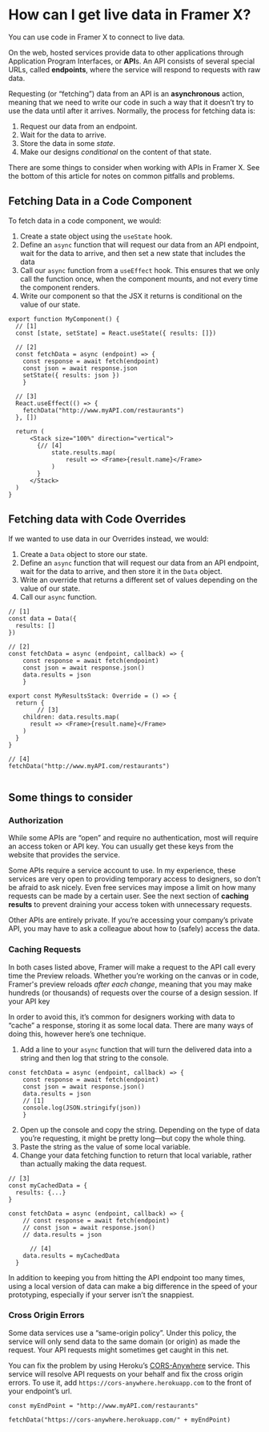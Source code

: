 # How can I get live data in Framer X?

You can use code in Framer X to connect to live data. 

On the web, hosted services provide data to other applications through  Application Program Interfaces, or **API**s. An API consists of several special URLs, called **endpoints**, where the service will respond to requests with raw data.

Requesting (or “fetching”) data from an API is an **asynchronous** action, meaning that we need to write our code in such a way that it doesn’t try to use the data until after it arrives. Normally, the process for fetching data is: 

1. Request our data from an endpoint.
2. Wait for the data to arrive.
3. Store the data in some *state*.
4. Make our designs *conditional* on the content of that state.

There are some things to consider when working with APIs in Framer X. See the bottom of this article for notes on common pitfalls and problems. 

## Fetching Data in a Code Component

To fetch data in a code component, we would:

1. Create a state object using the `useState` hook.
2. Define an `async`  function that will request our data from an API endpoint, wait for the data to arrive, and then set a new state that includes the data
3. Call our `async` function from a `useEffect` hook. This ensures that we only call the function once, when the component mounts, and not every time the component renders.
4. Write our component so that the JSX it returns is conditional on the value of our state.

```tsx
export function MyComponent() {
  // [1] 
  const [state, setState] = React.useState({ results: []})
  
  // [2]
  const fetchData = async (endpoint) => {
  	const response = await fetch(endpoint)
  	const json = await response.json
  	setState({ results: json })
	}
  
  // [3] 
  React.useEffect(() => {
    fetchData("http://www.myAPI.com/restaurants")
  }, [])
  
  return (
      <Stack size="100%" direction="vertical">
      	{// [4] 
        	state.results.map( 
       	 		result => <Frame>{result.name}</Frame>
      		)
       	}
      </Stack>
  )
}
```

## Fetching data with Code Overrides

If we wanted to use data in our Overrides instead, we would:

1. Create a `Data` object to store our state.
2. Define an `async` function that will request our data from an API endpoint, wait for the data to arrive, and then store it in the `Data` object.
3. Write an override that returns a different set of values depending on the value of our state.
4. Call our `async` function.

```tsx
// [1]
const data = Data({
  results: []
})

// [2]
const fetchData = async (endpoint, callback) => {
  	const response = await fetch(endpoint)
  	const json = await response.json()
    data.results = json
	}

export const MyResultsStack: Override = () => {
  return {
		// [3]
    children: data.results.map(
      result => <Frame>{result.name}</Frame>
   	)
  }
}

// [4]
fetchData("http://www.myAPI.com/restaurants")


```

## Some things to consider

### Authorization

While some APIs are “open” and require no authentication, most will require an access token or API key. You can usually get these keys from the website that provides the service.

Some APIs require a service account to use. In my experience, these services are very open to providing temporary access to designers, so don’t be afraid to ask nicely. Even free services may impose a limit on how many requests can be made by a certain user. See the next section of **caching results** to prevent draining your access token with unnecessary requests.

Other APIs are entirely private. If you’re accessing your company’s private API, you may have to ask a colleague about how to (safely) access the data.

### Caching Requests

In both cases listed above, Framer will make a request to the API call every time the Preview reloads. Whether you’re working on the canvas or in code, Framer's preview reloads *after each change*, meaning that you may make hundreds (or  thousands) of requests over the course of a design session. If your API key 

In order to avoid this, it’s common for designers working with data to “cache” a response, storing it as some local data. There are many ways of doing this, however here’s one technique.

1. Add a line to your `async`  function that will turn the delivered data into a string and then log that string to the console.

   

```tsx
const fetchData = async (endpoint, callback) => {
  	const response = await fetch(endpoint)
  	const json = await response.json()
    data.results = json
    // [1]
    console.log(JSON.stringify(json)) 
	}
```

2. Open up the console and copy the string. Depending on the type of data you’re requesting, it might be pretty long—but copy the whole thing.
3. Paste the string as the value of some local variable.
4. Change your data fetching function to return that local variable, rather than actually making the data request.

```tsx
// [3]
const myCachedData = {
  results: {...} 
}
  
const fetchData = async (endpoint, callback) => {
    // const response = await fetch(endpoint)
    // const json = await response.json()
    // data.results = json
  
	  // [4]
    data.results = myCachedData
  }
```

In addition to keeping you from hitting the API endpoint too many times, using a local version of data can make a big difference in the speed of your prototyping, especially if your server isn’t the snappiest.

### Cross Origin Errors

Some data services use a “same-origin policy”. Under this policy, the service will only send data to the same domain (or origin) as made the request. Your API requests might sometimes get caught in this net.

You can fix the problem by using Heroku’s [CORS-Anywhere](https://cors-anywhere.herokuapp.com/) service. This service will resolve API requests on your behalf and fix the cross origin errors. To use it, add `https://cors-anywhere.herokuapp.com` to the front of your endpoint’s url.

```tsx
const myEndPoint = "http://www.myAPI.com/restaurants"

fetchData("https://cors-anywhere.herokuapp.com/" + myEndPoint)
```
